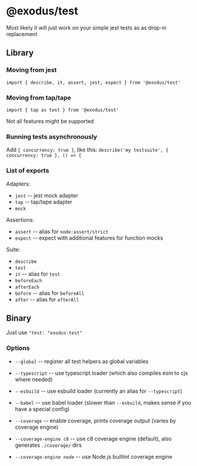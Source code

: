# @exodus/test

Most likely it will just work on your simple jest tests as as drop-in replacement

## Library

### Moving from jest

`import { describe, it, assert, jest, expect } from '@exodus/test'`

### Moving from tap/tape

`import { tap as test } from '@exodus/test'`

Not all features might be supported

### Running tests asynchronously

Add `{ concurrency: true }`, like this: `describe('my testsuite', { concurrency: true }, () => {`

### List of exports

Adapters:

- `jest` -- jest mock adapter
- `tap` -- tap/tape adapter
- `mock`

Assertions:

- `assert` -- alias for `node:assert/strict`
- `expect` -- expect with additional features for function mocks

Suite:

- `describe`
- `test`
- `it` -- alias for `test`
- `beforeEach`
- `afterEach`
- `before` -- alias for `beforeAll`
- `after` -- alias for `afterAll`

## Binary

Just use `"test: "exodus-test"`

### Options

- `--global` -- register all test helpers as global variables

- `--typescript` -- use typescript loader (which also compiles esm to cjs where needed)

- `--esbuild` -- use esbuild loader (currently an alias for `--typescript`)

- `--babel` -- use babel loader (slower than `--esbuild`, makes sense if you have a special config)

- `--coverage` -- enable coverage, prints coverage output (varies by coverage engine)

- `--coverage-engine c8` -- use c8 coverage engine (default), also generates `./coverage/` dirs

- `--coverage-engine node` -- use Node.js builtint coverage engine
